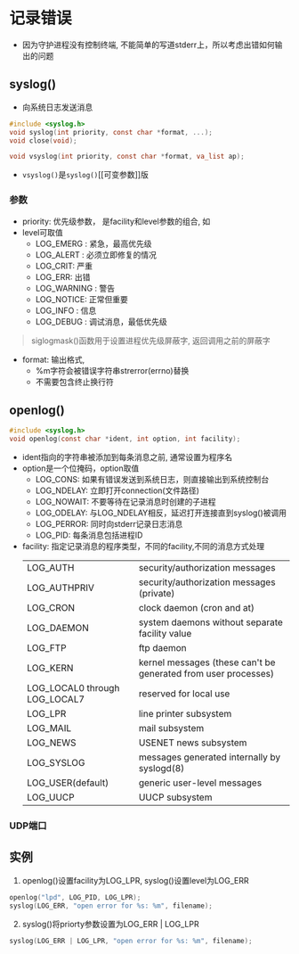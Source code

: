 # 记录错误

- 因为守护进程没有控制终端, 不能简单的写道stderr上，所以考虑出错如何输出的问题

## syslog()

- 向系统日志发送消息

```c
#include <syslog.h>
void syslog(int priority, const char *format, ...);
void close(void);

void vsyslog(int priority, const char *format, va_list ap);
```

- `vsyslog()`是`syslog()`[[可变参数]]版

### 参数

- priority: 优先级参数， 是facility和level参数的组合, 如
- level可取值
  - LOG_EMERG : 紧急，最高优先级
  - LOG_ALERT : 必须立即修复的情况
  - LOG_CRIT: 严重
  - LOG_ERR: 出错
  - LOG_WARNING : 警告
  - LOG_NOTICE: 正常但重要
  - LOG_INFO : 信息
  - LOG_DEBUG : 调试消息，最低优先级
> siglogmask()函数用于设置进程优先级屏蔽字, 返回调用之前的屏蔽字
- format: 输出格式, 
  - %m字符会被错误字符串strerror(errno)替换
  - 不需要包含终止换行符

## openlog()

```c
#include <syslog.h>
void openlog(const char *ident, int option, int facility);
```

- ident指向的字符串被添加到每条消息之前, 通常设置为程序名
- option是一个位掩码，option取值 
  - LOG_CONS: 如果有错误发送到系统日志，则直接输出到系统控制台
  - LOG_NDELAY: 立即打开connection(文件路径)
  - LOG_NOWAIT: 不要等待在记录消息时创建的子进程
  - LOG_ODELAY: 与LOG_NDELAY相反，延迟打开连接直到syslog()被调用
  - LOG_PERROR: 同时向stderr记录日志消息
  - LOG_PID: 每条消息包括进程ID
- facility:  指定记录消息的程序类型，不同的facility,不同的消息方式处理
  <table>
    <tr>
        <td>LOG_AUTH</td>
        <td>security/authorization messages</td>
    </tr>
    <tr>
        <td>LOG_AUTHPRIV</td>
        <td>security/authorization messages (private)</td>
    </tr>
    <tr>
        <td>LOG_CRON </td>
        <td>clock daemon (cron and at)</td>
    </tr>
    <tr>
        <td>LOG_DAEMON </td>
        <td>system daemons without separate facility value</td>
    </tr>
    <tr>
        <td>LOG_FTP</td>
        <td>ftp daemon</td>
    </tr>
    <tr>
        <td>LOG_KERN</td>
        <td>kernel messages (these can't be generated from user processes)</td>
    </tr>
    <tr>
        <td>LOG_LOCAL0 through LOG_LOCAL7</td>
        <td>reserved for local use</td>
    </tr>
    <tr>
        <td>LOG_LPR</td>
        <td>line printer subsystem</td>
    </tr>
    <tr>
        <td>LOG_MAIL</td>
        <td>mail subsystem</td>
    </tr>
    <tr>
        <td>LOG_NEWS</td>
        <td>USENET news subsystem</td>
    </tr>
    <tr>
        <td>LOG_SYSLOG</td>
        <td>messages generated internally by syslogd(8)</td>
    </tr>
    <tr>
        <td>LOG_USER(default)</td>
        <td>generic user-level messages</td>
    </tr>
    <tr>
        <td>LOG_UUCP</td>
        <td>UUCP subsystem</td>
    </tr>
  </table>

### UDP端口

## 实例  
1. openlog()设置facility为LOG_LPR, syslog()设置level为LOG_ERR

```c
openlog("lpd", LOG_PID, LOG_LPR);
syslog(LOG_ERR, "open error for %s: %m", filename);
```

2. syslog()将priorty参数设置为LOG_ERR | LOG_LPR

```c
syslog(LOG_ERR | LOG_LPR, "open error for %s: %m", filename);
```